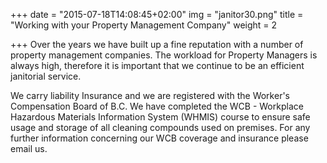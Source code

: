 +++
date = "2015-07-18T14:08:45+02:00"
img = "janitor30.png"
title = "Working with your Property Management Company"
weight = 2

+++
Over the years we have built up a fine reputation with a number of property management companies. The  workload for Property Managers is always high, therefore it is important that we continue to be an efficient janitorial service.

We carry liability Insurance and we are registered with the Worker's Compensation Board of B.C. We have completed the WCB - Workplace Hazardous Materials Information System (WHMIS) course to ensure safe usage and storage of all cleaning compounds used on premises. For any further information concerning our WCB coverage and insurance please email us.